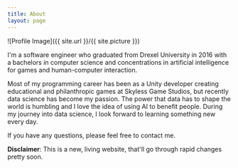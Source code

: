 ```yaml
---
title: About
layout: page
---
```

![Profile Image]({{ site.url }}/{{ site.picture }})

I'm a software engineer who graduated from Drexel University in 2016 with a bachelors in computer science and concentrations in artificial intelligence for games and human-computer interaction.

Most of my programming career has been as a Unity developer creating educational and philanthropic games at Skyless Game Studios, but recently data science has become my passion. The power that data has to shape the world is humbling and I love the idea of using AI to benefit people. During my journey into data science, I look forward to learning something new every day.

If you have any questions, please feel free to contact me.

**Disclaimer**: This is a new, living website, that'll go through rapid changes pretty soon.